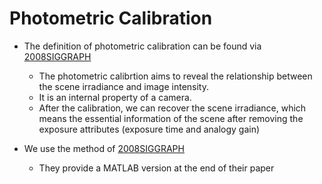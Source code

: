 <!--
 * @Author: Shuyang Zhang
 * @Date: 2024-03-01 19:08:19
 * @LastEditors: ShuyangUni shuyang.zhang1995@gmail.com
 * @LastEditTime: 2024-03-01 20:02:23
 * @Description: 
 * 
 * Copyright (c) 2024 by Shuyang Zhang, All Rights Reserved. 
-->
# Photometric Calibration
* The definition of photometric calibration can be found via [2008SIGGRAPH](https://www.pauldebevec.com/Research/HDR/debevec-siggraph97.pdf)
  * The photometric calibrtion aims to reveal the relationship between the scene irradiance and image intensity.
  * It is an internal property of a camera.
  * After the calibration, we can recover the scene irradiance, which means the essential information of the scene after removing the exposure attributes (exposure time and analogy gain)

* We use the method of [2008SIGGRAPH](https://www.pauldebevec.com/Research/HDR/debevec-siggraph97.pdf)
  * They provide a MATLAB version at the end of their paper